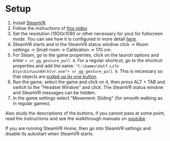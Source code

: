 ﻿# Setup
1. Install [SteamVR](https://store.steampowered.com/app/250820/SteamVR/).
2. Follow the instructions of [this video](https://youtu.be/66HIE3DFfjo)
3. Set the resolution (1920x1080 or other necessary for you) for fullscreen mode. You can see how it is configured in more detail [here](https://youtu.be/K_I5fm-cT6Y?t=2).
4. SteamVR starts and in the SteamVR status window click -> Room settings -> Small room -> Calibration -> 170 cm.
5. For Steam, go to the game properties, click on the launch options and enter `+ vr_gg_gesture_pull 0`. For a regular shortcut, go to the shortcut properties and add the same: `"C:\Games\Half-Life Alyx\bin\win64\hlvr.exe"+ vr_gg_gesture_pull 0`. This is necessary so that objects are [pulled up by one button](https://youtu.be/RWQbwlXjtjI).
6. Run the game, select the game and click on it, then press ALT + TAB and switch to the "Headset Window" and click. The SteamVR status window and SteamVR messages can be hidden.
7. In the game settings select "Movement: Sliding" (for smooth walking as in regular games).

Also study the descriptions of the buttons, if you cannot pass at some point, read the instructions and see the walkthrough manuals on [youtube](https://www.youtube.com/channel/UCcuoRRWRvb7xUuMzrEqCZ5w).


If you are running SteamVR Home, then go into SteamVR settings and disable its autostart when SteamVR starts.